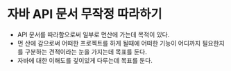 # 자바 API 문서 무작정 따라하기 
- API 문서를 따라함으로써 일부로 먼산에 가는데 목적이 있다.
- 먼 산에 감으로써 어떠한 프로젝트를 하게 될때에 어떠한 기능이 어디까지 필요한지를 구분하는 견적이라는 눈을 가지는데 목표를 둔다.
- 자바에 대한 이해도를 깊이있게 다루는데 목표를 둔다.